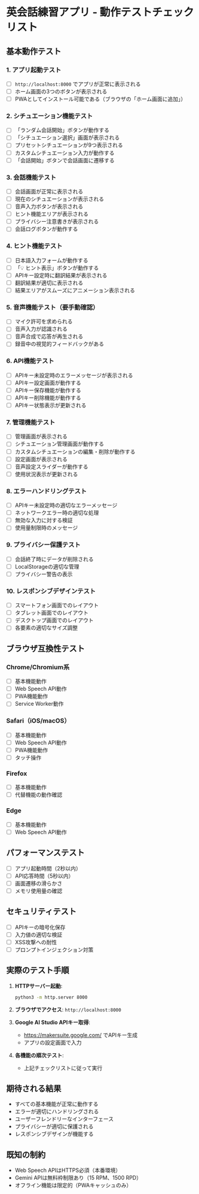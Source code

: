 # 英会話練習アプリ - 動作テストチェックリスト

## 基本動作テスト

### 1. アプリ起動テスト
- [ ] `http://localhost:8000` でアプリが正常に表示される
- [ ] ホーム画面の3つのボタンが表示される
- [ ] PWAとしてインストール可能である（ブラウザの「ホーム画面に追加」）

### 2. シチュエーション機能テスト
- [ ] 「ランダム会話開始」ボタンが動作する
- [ ] 「シチュエーション選択」画面が表示される
- [ ] プリセットシチュエーションが9つ表示される
- [ ] カスタムシチュエーション入力が動作する
- [ ] 「会話開始」ボタンで会話画面に遷移する

### 3. 会話機能テスト
- [ ] 会話画面が正常に表示される
- [ ] 現在のシチュエーションが表示される
- [ ] 音声入力ボタンが表示される
- [ ] ヒント機能エリアが表示される
- [ ] プライバシー注意書きが表示される
- [ ] 会話ログボタンが動作する

### 4. ヒント機能テスト
- [ ] 日本語入力フォームが動作する
- [ ] 「💡 ヒント表示」ボタンが動作する
- [ ] APIキー設定時に翻訳結果が表示される
- [ ] 翻訳結果が適切に表示される
- [ ] 結果エリアがスムーズにアニメーション表示される

### 5. 音声機能テスト（要手動確認）
- [ ] マイク許可を求められる
- [ ] 音声入力が認識される
- [ ] 音声合成で応答が再生される
- [ ] 録音中の視覚的フィードバックがある

### 6. API機能テスト
- [ ] APIキー未設定時のエラーメッセージが表示される
- [ ] APIキー設定画面が動作する
- [ ] APIキー保存機能が動作する
- [ ] APIキー削除機能が動作する
- [ ] APIキー状態表示が更新される

### 7. 管理機能テスト
- [ ] 管理画面が表示される
- [ ] シチュエーション管理画面が動作する
- [ ] カスタムシチュエーションの編集・削除が動作する
- [ ] 設定画面が表示される
- [ ] 音声設定スライダーが動作する
- [ ] 使用状況表示が更新される

### 8. エラーハンドリングテスト
- [ ] APIキー未設定時の適切なエラーメッセージ
- [ ] ネットワークエラー時の適切な処理
- [ ] 無効な入力に対する検証
- [ ] 使用量制限時のメッセージ

### 9. プライバシー保護テスト
- [ ] 会話終了時にデータが削除される
- [ ] LocalStorageの適切な管理
- [ ] プライバシー警告の表示

### 10. レスポンシブデザインテスト
- [ ] スマートフォン画面でのレイアウト
- [ ] タブレット画面でのレイアウト
- [ ] デスクトップ画面でのレイアウト
- [ ] 各要素の適切なサイズ調整

## ブラウザ互換性テスト

### Chrome/Chromium系
- [ ] 基本機能動作
- [ ] Web Speech API動作
- [ ] PWA機能動作
- [ ] Service Worker動作

### Safari（iOS/macOS）
- [ ] 基本機能動作
- [ ] Web Speech API動作
- [ ] PWA機能動作
- [ ] タッチ操作

### Firefox
- [ ] 基本機能動作
- [ ] 代替機能の動作確認

### Edge
- [ ] 基本機能動作
- [ ] Web Speech API動作

## パフォーマンステスト
- [ ] アプリ起動時間（2秒以内）
- [ ] API応答時間（5秒以内）
- [ ] 画面遷移の滑らかさ
- [ ] メモリ使用量の確認

## セキュリティテスト
- [ ] APIキーの暗号化保存
- [ ] 入力値の適切な検証
- [ ] XSS攻撃への耐性
- [ ] プロンプトインジェクション対策

## 実際のテスト手順

1. **HTTPサーバー起動**:
   ```bash
   python3 -m http.server 8000
   ```

2. **ブラウザでアクセス**:
   `http://localhost:8000`

3. **Google AI Studio APIキー取得**:
   - https://makersuite.google.com/ でAPIキー生成
   - アプリの設定画面で入力

4. **各機能の順次テスト**:
   - 上記チェックリストに従って実行

## 期待される結果
- すべての基本機能が正常に動作する
- エラーが適切にハンドリングされる
- ユーザーフレンドリーなインターフェース
- プライバシーが適切に保護される
- レスポンシブデザインが機能する

## 既知の制約
- Web Speech APIはHTTPS必須（本番環境）
- Gemini APIは無料枠制限あり（15 RPM、1500 RPD）
- オフライン機能は限定的（PWAキャッシュのみ）
